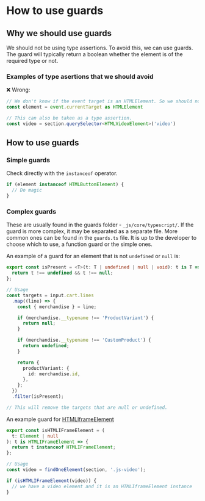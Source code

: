 # How to use guards

## Why we should use guards

We should not be using type assertions.
To avoid this, we can use guards.
The guard will typically return a boolean whether the element is of the required type or not.

### Examples of type asertions that we should avoid

:x: Wrong:
```ts
// We don't know if the event target is an HTMLElement. So we should not tell Typescript that it will always be an HTMLElement, so it stops caring what the type is.
const element = event.currentTarget as HTMLElement

// This can also be taken as a type assertion.
const video = section.querySelector<HTMLVideoElement>('video')
```

## How to use guards

### Simple guards

Check directly with the `instanceof` operator.

```ts
if (element instanceof HTMLButtonElement) {
  // Do magic
}
```

### Complex guards

These are usually found in the guards folder - `_js/core/typescript/`.
If the guard is more complex, it may be separated as a separate file.
More common ones can be found in the `guards.ts` file.
It is up to the developer to choose which to use, a function guard or the simple ones.

An example of a guard for an element that is not `undefined` or `null` is:

```ts
export const isPresent = <T>(t: T | undefined | null | void): t is T => {
  return t !== undefined && t !== null;
};

// Usage
const targets = input.cart.lines
  .map((line) => {
    const { merchandise } = line;

    if (merchandise.__typename !== 'ProductVariant') {
      return null;
    }

    if (merchandise.__typename !== 'CustomProduct') {
      return undefined;
    }

    return {
      productVariant: {
        id: merchandise.id,
      },
    };
  })
  .filter(isPresent);

// This will remove the targets that are null or undefined.
```

An example guard for [HTMLIframeElement](/_js/core/dom/guards.ts)

```ts
export const isHTMLIFrameElement = (
  t: Element | null
): t is HTMLIFrameElement => {
  return t instanceof HTMLIFrameElement;
};

// Usage
const video = findOneElement(section, '.js-video');

if (isHTMLIFrameElement(video)) {
  // we have a video element and it is an HTMLIframeElement instance
}
```
